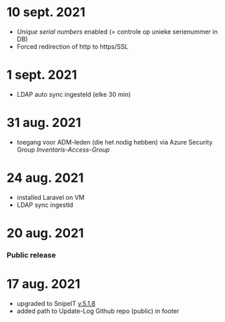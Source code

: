 # 10 sept. 2021
- _Unique serial numbers_ enabled (= controle op unieke serienummer in DB)
- Forced redirection of http to https/SSL

# 1 sept. 2021
- LDAP auto sync ingesteld (elke 30 min)

# 31 aug. 2021
- toegang voor ADM-leden (die het nodig hebben) via Azure Security Group *Inventaris-Access-Group*

# 24 aug. 2021
- installed Laravel on VM
- LDAP sync ingestld
# 20 aug. 2021
### Public release

# 17 aug. 2021
- upgraded to SnipeIT [v.5.1.8](https://github.com/snipe/snipe-it/releases/tag/v5.1.8)
- added path to Update-Log Github repo (public) in footer